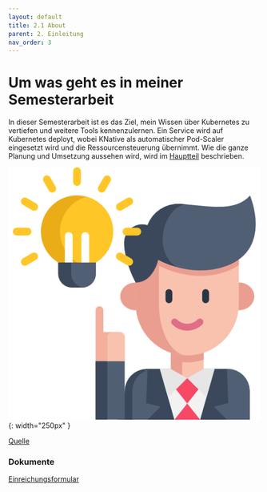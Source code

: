 ```yaml
---
layout: default
title: 2.1 About
parent: 2. Einleitung
nav_order: 3
---
```


# Um was geht es in meiner Semesterarbeit

In dieser Semesterarbeit ist es das Ziel, mein Wissen über Kubernetes zu vertiefen und weitere Tools kennenzulernen. Ein Service wird auf Kubernetes deployt, wobei KNative als automatischer Pod-Scaler eingesetzt wird und die Ressourcensteuerung übernimmt. Wie die ganze Planung und Umsetzung aussehen wird, wird im [Hauptteil](../Hauptteil/index.md) beschrieben.

![Idea](../ressources/bilder/idea.png){: width="250px" }

[Quelle](../Quellenverzeichnis/index.md#about)


### Dokumente

[Einreichungsformular](../ressources/dokumente/ITCNE23_Semesterarbeit_4-V3(Einreichungsformular).pdf)